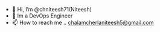 - 👋 Hi, I’m @chniteesh71(Niteesh)
- 🌱 Im a DevOps Engineer
- 📫 How to reach me .. chalamcherlaniteesh5@gmail.com

<!---
chniteesh71/chniteesh71 is a ✨ special ✨ repository because its `README.md` (this file) appears on your GitHub profile.
You can click the Preview link to take a look at your changes.
--->
